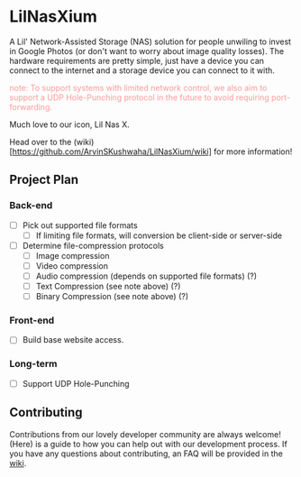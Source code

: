 # LilNasXium

A Lil' Network-Assisted Storage (NAS) solution for people unwiling to invest in
Google Photos (or don't want to worry about image quality losses). The hardware
requirements are pretty simple, just have a device you can connect to the
internet and a storage device you can connect to it with. 

<font style="color: #ff9999;"> note: To support systems with limited network control, we also aim to support a
UDP Hole-Punching protocol in the future to avoid requiring port-forwarding. </font>

Much love to our icon, Lil Nas X.

Head over to the (wiki)[https://github.com/ArvinSKushwaha/LilNasXium/wiki] for more information!

## Project Plan

### Back-end

- [ ] Pick out supported file formats
	- [ ] If limiting file formats, will conversion be client-side or server-side
- [ ] Determine file-compression protocols
	- [ ] Image compression
	- [ ] Video compression
	- [ ] Audio compression (depends on supported file formats) (?) 
	- [ ] Text Compression (see note above) (?)
	- [ ] Binary Compression (see note above) (?)

### Front-end

- [ ] Build base website access.

### Long-term

- [ ] Support UDP Hole-Punching

## Contributing

Contributions from our lovely developer community are always welcome! (Here) is
a guide to how you can help out with our development process. If you have any
questions about contributing, an FAQ will be provided in the
[wiki](https://github.com/ArvinSKushwaha/LilNasXium).
